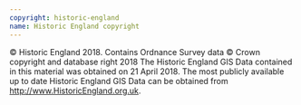 ```yaml
---
copyright: historic-england
name: Historic England copyright
---
```


© Historic England 2018.
Contains Ordnance Survey data © Crown copyright and database right 2018
The Historic England GIS Data contained in this material was obtained on 21 April 2018.
The most publicly available up to date Historic England GIS Data can be obtained from http://www.HistoricEngland.org.uk.
